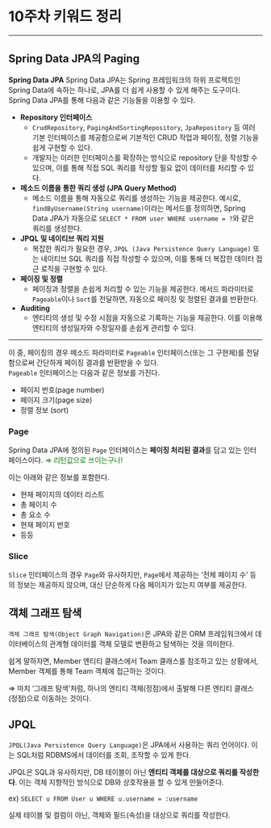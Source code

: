 # 10주차 키워드 정리

---

## Spring Data JPA의 Paging
**Spring Data JPA**
Spring Data JPA는 Spring 프레임워크의 하위 프로젝트인 Spring Data에 속하는 하나로, JPA를 더 쉽게 사용할 수 있게 해주는 도구이다.
<br />Spring Data JPA를 통해 다음과 같은 기능들을 이용할 수 있다.

- **Repository 인터페이스**
    - `CrudRepository`, `PagingAndSortingRepository`, `JpaRepository` 등 여러 기본 인터페이스를 제공함으로써 기본적인 CRUD 작업과 페이징, 정렬 기능을 쉽게 구현할 수 있다.
    - 개발자는 이러한 인터페이스를 확장하는 방식으로 repository 단을 작성할 수 있으며, 이를 통해 직접 SQL 쿼리를 작성할 필요 없이 데이터를 처리할 수 있다.
- **메소드 이름을 통한 쿼리 생성 (JPA Query Method)**
    - 메소드 이름을 통해 자동으로 쿼리를 생성하는 기능을 제공한다.
      예시로, `findByUsername(String username)`이라는 메서드를 정의하면, Spring Data JPA가 자동으로 `SELECT * FROM user WHERE username = ?`와 같은 쿼리를 생성한다.
- **JPQL 및 네이티브 쿼리 지원**
    - 복잡한 쿼리가 필요한 경우, `JPQL (Java Persistence Query Language)` 또는 네이티브 SQL 쿼리를 직접 작성할 수 있으며, 이를 통해 더 복잡한 데이터 접근 로직을 구현할 수 있다.
- **페이징 및 정렬**
    - 페이징과 정렬을 손쉽게 처리할 수 있는 기능을 제공한다. 메서드 파라미터로 `Pageable`이나 `Sort`를 전달하면, 자동으로 페이징 및 정렬된 결과를 반환한다.
- **Auditing**
    - 엔티티의 생성 및 수정 시점을 자동으로 기록하는 기능을 제공한다. 이를 이용해 엔티티의 생성일자와 수정일자를 손쉽게 관리할 수 있다.

---

이 중, 페이징의 경우 메소드 파라미터로 `Pageable` 인터페이스(또는 그 구현체)를 전달함으로써 간단하게 페이징 결과를 반환받을 수 있다.
<br />`Pageable` 인터페이스는 다음과 같은 정보를 가진다.

- 페이지 번호(page number)
- 페이지 크기(page size)
- 정렬 정보 (sort)

### Page
Spring Data JPA에 정의된 `Page` 인터페이스는 **페이징 처리된 결과**를 담고 있는 인터페이스이다.
<span style="color: green">⇒ 리턴값으로 쓰이는구나!</span>

이는 아래와 같은 정보를 포함한다.

- 현재 페이지의 데이터 리스트
- 총 페이지 수
- 총 요소 수
- 현재 페이지 번호
- 등등

### Slice
`Slice` 인터페이스의 경우 `Page`와 유사하지만, `Page`에서 제공하는 ‘전체 페이지 수’ 등의 정보는 제공하지 않으며, 대신 단순하게 다음 페이지가 있는지 여부를 제공한다.

## 객체 그래프 탐색
`객체 그래프 탐색(Object Graph Navigation)`은 JPA와 같은 ORM 프레임워크에서 데이터베이스의 관계형 데이터를 객체 모델로 변환하고 탐색하는 것을 의미한다.

쉽게 말하자면, Member 엔티티 클래스에서 Team 클래스를 참조하고 있는 상황에서, Member 객체를 통해 Team 객체에 접근하는 것이다.

⇒ 마치 ‘그래프 탐색’처럼, 하나의 엔티티 객체(정점)에서 출발해 다른 엔티티 클래스(정점)으로 이동하는 것이다.

## JPQL
`JPQL(Java Persistence Query Language)`은 JPA에서 사용하는 쿼리 언어이다. 이는 SQL처럼 RDBMS에서 데이터를 조회, 조작할 수 있게 한다.

JPQL은 SQL과 유사하지만, DB 테이블이 아닌 **엔티티 객체를 대상으로 쿼리를 작성한다**. 이는 객체 지향적인 방식으로 DB와 상호작용을 할 수 있게 만들어준다.

ex) `SELECT u FROM User u WHERE u.username = :username`

실제 테이블 및 컬럼이 아닌, 객체와 필드(속성)을 대상으로 쿼리를 작성한다.

